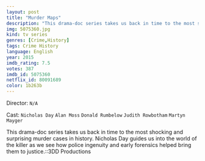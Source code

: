 ```yaml
---
layout: post
title: "Murder Maps"
description: "This drama-doc series takes us back in time to the most shocking and surprising murder cases in history. Nicholas Day guides us into the world of the killer as we see how police ingenuity and early forensics helped bring them to justice..."
img: 5075360.jpg
kind: tv series
genres: [Crime,History]
tags: Crime History 
language: English
year: 2015
imdb_rating: 7.5
votes: 387
imdb_id: 5075360
netflix_id: 80091689
color: 1b263b
---
```

Director: `N/A`  

Cast: `Nicholas Day` `Alan Moss` `Donald Rumbelow` `Judith Rowbotham` `Martyn Mayger` 

This drama-doc series takes us back in time to the most shocking and surprising murder cases in history. Nicholas Day guides us into the world of the killer as we see how police ingenuity and early forensics helped bring them to justice.::3DD Productions